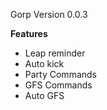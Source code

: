 Gorp Version 0.0.3

__Features__

- Leap reminder
- Auto kick
- Party Commands
- GFS Commands
- Auto GFS
